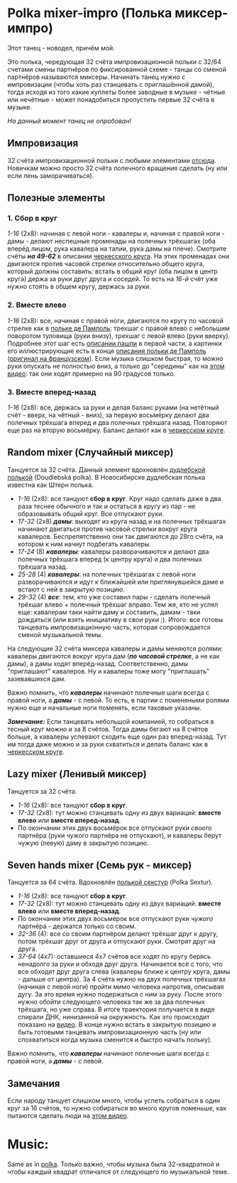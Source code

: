 Polka mixer-impro (Полька миксер-импро)
=====================
Этот танец - новодел, причём мой.

Это полька, чередующая 32 счёта импровизационной польки с 32/64 счетами смены партнёров по фиксированной схеме - танцы со сменой партнёров называются миксеры. Начинать танец нужно с импровизации (чтобы хоть раз станцевать с приглашённой дамой), тогда исходя из того какие куплеты более заводные в музыке - чётные или нечётные - может понадобиться пропустить первые 32 счёта в музыке.

_На данный момент танец не опробован!_

## Импровизация
32 счёта импровизационной польки с любыми элементами [отсюда](polka.md). Новичкам можно просто 32 счёта полечного вращения сделать (ну или если лень заморачиваться).

## Полезные элементы
### 1. Сбор в круг
_1-16_ (2х8): начиная с левой ноги - кавалеры и, начиная с правой ноги - дамы - делают неспешные променады на полечных трёхшагах (оба вперёд лицом, рука кавалера на талии, рука дамы на плече). Смотрите счёты ___на 49-62___ в описании [черкесского круга](cercle-circassien.md). На этих променадах они двигаются против часовой стрелки относительно общего круга, который должны составить: встать в общий круг (оба лицом в центр круга) держа за руки друг друга и соседей. То есть на _16-й_ счёт уже нужно стоять в общем кругу, держась за руки.

### 2. Вместе влево
_1-16_ (2х8): все, начиная с правой ноги, двигаются по кругу по часовой стрелке как в [польке де Памполь](http://vk.com/video39341115_456239021): трехшаг с правой влево с небольшим поворотом туловища (руки внизу), трехшаг с левой влево (руки вверху). Подробнее этот шаг есть [описании пашпи](pach-pi.md) в первой части, а картинки его иллюстрирующие есть в конце [описания польки де Памполь](https://translate.google.ru/translate?sl=fr&tl=ru&js=y&prev=_t&hl=en&ie=UTF-8&u=http%3A%2F%2Fdansesbretonnes.gwalarn.org%2Fdanses%2Fpolka_de_paimpol.html&edit-text=) ([оригинал на французском](http://dansesbretonnes.gwalarn.org/danses/polka_de_paimpol.html)). Если музыка слишком быстрая, то можно руки опускать не полностью вниз, а только до "середины" как на [этом видео](https://vk.com/video39341115_456239021): так они ходят примерно на 90 градусов только.

### 3. Вместе вперед-назад
_1-16_ (2х8): все, держась за руки и делая баланс руками (на нетётный счёт - вверх, на чётный - вниз), за первую восьмёрку делают два полечных трёхшага вперед и два полечных трёхшага назад. Повторяют еще раз на вторую восьмёрку. Баланс делают как в [черкесском круге](cercle-circassien.md).

## Random mixer (Случайный миксер)
Танцуется за 32 счёта. Данный элемент вдохновлён [дудлебской полькой](https://www.youtube.com/watch?v=Ytqfp5QVOnQ) (Doudlebská polka). В Новосибирске дудлебская полька известна как Штерн полька.

- _1-16_ (2х8): все танцуют __сбор в круг__. Круг надо сделать даже в два раза теснее обычного и так и остаться в кругу из пар - не образовывать общий круг. Все отпускают руки.
- _17-32_ (2х8) ___дамы___: выходят из круга назад и на полечных трёхшагах начинают двигаться против часовой стрелки вокруг круга кавалеров. Беспрепятственно они так двигаются до 28го счёта, на котором к ним начнут подбегать кавалеры.
- _17-24_ (8) ___кавалеры___: кавалеры разворачиваются и делают два полечных трёхшага вперед (к центру круга) и два полечных трёхшага назад.
- _25-28_ (4) ___кавалеры___: на полечных трёхшагах с левой ноги разворачиваются и идут к ближайшей или приглянувшейся даме и встают с ней в закрытую позицию.
- _29-32_ (4) ___все___: тем, кто уже составил пары - сделать полечный трёхшаг влево + полечный трёхшаг вправо. Тем же, кто не успел еще: кавалерам таки найти даму и составить, дамам - таки дождаться (или взять инициативу в свои руки ;). Итого: все готовы танцевать импровизационную часть, которая сопровождается сменой музыкальной темы.

На следующие 32 счёта миксера кавалеры и дамы меняются ролями: кавалеры двигаются вокруг круга дам (___по часовой стрелке___, а не как дамы), а дамы ходят вперёд-назад. Соответственно, дамы "приглашают" кавалеров. Ну и кавалеры тоже могу "приглашать" зазевавшихся дам.

Важно помнить, что ___кавалеры___ начинают полечные шаги всегда с правой ноги, а ___дамы___ - с левой. То есть, в партии с поменяными ролями нужно еще и начальные ноги поменять, если таковые указаны.

*__Замечание:__* Если танцевать небольшой компанией, то собраться в тесный круг можно и за 8 счётов. Тогда дамы бегают на 8 счётов больше, а кавалеры успевают сходить еще один раз вперед-назад. Тут им тогда даже можно и за руки схватиться и делать баланс как в [черкесском круге](cercle-circassien.md).

## Lazy mixer (Ленивый миксер)
Танцуется за 32 счёта.

- _1-16_ (2x8): все танцуют __сбор в круг__.
- _17-32_ (2х8): тут можно станцевать одну из двух вариаций: __вместе влево__ или __вместе вперед-назад__.
- По окончании этих двух восьмёрок все отпускают руки _своего_ партнёра (руки чужого партнёра не отпускают), и кавалеры берут чужую (левую) даму в закрытую позицию.

## Seven hands mixer (Семь рук - миксер)
Танцуется за 64 счёта. Вдохновлён [полькой секстур](https://www.youtube.com/watch?v=pr10un3IMFc) (Polka Sextur).

- _1-16_ (2x8): все танцуют __сбор в круг__.
- _17-32_ (2х8): тут можно станцевать одну из двух вариаций: __вместе влево__ или __вместе вперед-назад__.
- По окончании этих двух восьмёрок все отпускают руки _чужого_ партнёра - держатся только со своим.
- _32-36_ (4): все со своим партнёром делают трёхшаг друг к другу, потом трёхшаг друг от друга и отпускают руки. Смотрят друг на друга.
- _37-64_ (4х7): оставшиеся 4х7 счётов все ходят по кругу берясь ненадолго за руки и обходя друг друга. Начинается всё с того, что все обходят друг друга слева (кавалеры ближе к центру круга, дамы - дальше от центра). За 4 счёта нужно на двух полечных трёхшагах (начиная с левой ноги) пройти мимо человека напротив, описывая дугу. За это время нужно подержаться с ним за руку. После этого нужно обойти следующего человека так же за два полечных трёхшага, но уже справа. В итоге траектория получается в виде спирали ДНК, нинизанной на окружность. Как это происходит показано на [видео](https://www.youtube.com/watch?v=pr10un3IMFc). В конце нужно встать в закрытую позицию и быть готовыми танцевать импровизационную часть (ну или спохватиться когда музыка сменится и быстро начать польку). 

Важно помнить, что ___кавалеры___ начинают полечные шаги всегда с правой ноги, а ___дамы___ - с левой.

## Замечания
Если народу танцует слишком много, чтобы успеть собраться в один круг за 16 счётов, то нужно собираться во много кругов поменьше, как пытаются сделать люди на [этом видео](https://www.youtube.com/watch?v=557FnNxvyQc).

Music:
======
Same as in [polka](polka.md). Только важно, чтобы музыка была 32-квадратной и чтобы каждый квадрат отличался от следующего по музыкальной теме.
